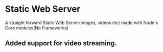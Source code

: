# Static Web Server
A straight forward Static Web Server(images, videos etc) made with Node's Core modules(No Frameworks)
## Added support for video streaming.
